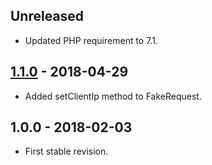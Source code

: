 ## Unreleased
- Updated PHP requirement to 7.1.

## [1.1.0] - 2018-04-29
- Added setClientIp method to FakeRequest.

## 1.0.0 - 2018-02-03
- First stable revision.

[1.1.0]: https://github.com/themichaelhall/bluemvc-fakes/compare/v1.0.0...v1.1.0